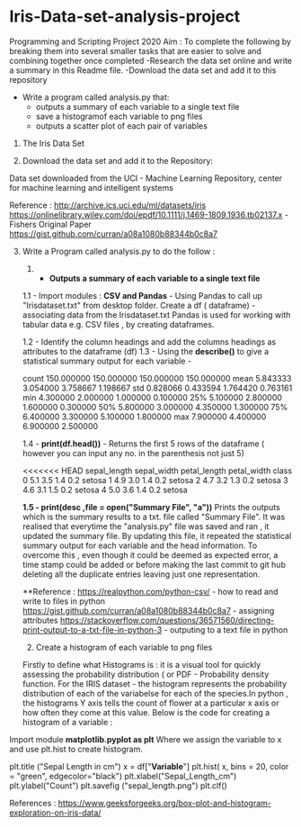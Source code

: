 # Iris-Data-set-analysis-project
Programming and Scripting Project 2020
Aim : To complete the following  by breaking them into several smaller tasks that are easier to solve and combining together once completed
  -Research the data set online and write a summary in this Readme file.
  -Download the data set and add it to this repository
  - Write a program called analysis.py that: 
    - outputs a summary of each variable to a single text file
    - save a histogramof each variable to png files
    - outputs a scatter plot of each pair of variables


1. The Iris Data Set



2. Download the data set and add it to the Repository:

Data set downloaded from the UCI - Machine Learning Repository, center for machine learning and intelligent systems

Reference : http://archive.ics.uci.edu/ml/datasets/iris 
            https://onlinelibrary.wiley.com/doi/epdf/10.1111/j.1469-1809.1936.tb02137.x - Fishers Original Paper
            https://gist.github.com/curran/a08a1080b88344b0c8a7
            
3. Write a Program called analysis.py to do the follow : 
  
    1. -  **Outputs a summary of each variable to a single text file**
    
      1.1  - Import modules : **CSV and Pandas** - Using Pandas to call up "Irisdataset.txt" from desktop folder. 
          Create a df ( dataframe) - associating data from the Irisdataset.txt
          Pandas is used for working with tabular data e.g. CSV files , by creating dataframes. 
          
      1.2  - Identify the column headings and add the columns headings as attributes to the dataframe (df)
      1.3 -  Using the **describe()** to give a statistical summary output for each variable -
      
      count    150.000000   150.000000    150.000000   150.000000
      mean       5.843333     3.054000      3.758667     1.198667
      std        0.828066     0.433594      1.764420     0.763161
       min        4.300000     2.000000      1.000000     0.100000
      25%        5.100000     2.800000      1.600000     0.300000
      50%        5.800000     3.000000      4.350000     1.300000
      75%        6.400000     3.300000      5.100000     1.800000
      max        7.900000     4.400000      6.900000     2.500000
  
      1.4  - **print(df.head())** - Returns the first 5 rows of the dataframe ( however you can input any no. in the parenthesis not just              5)
      
      <<<<<<< HEAD
     sepal_length  sepal_width  petal_length  petal_width     class
       0             5.1          3.5           1.4          0.2  setosa
       1             4.9          3.0           1.4          0.2  setosa
       2             4.7          3.2           1.3          0.2  setosa
        3            4.6          3.1           1.5          0.2  setosa
        4            5.0          3.6           1.4          0.2  setosa
        
      **1.5  - print(desc ,file = open("Summary File", "a"))** 
        Prints the outputs which is the summary results to a txt. file called "Summary File". 
        It was realised that everytime the "analysis.py" file was saved and ran , it updated the summary file. By updating this file, it         repeated the statistical summary output for each variable and the head information. 
        To overcome this , even though it could be deemed as expected error, a time stamp could be added or before making the last        commit to git hub deleting all the duplicate entries leaving just one representation.
      
   **Reference :
                https://realpython.com/python-csv/ - how to read and write to files in python
                https://gist.github.com/curran/a08a1080b88344b0c8a7 - assigning attributes
                https://stackoverflow.com/questions/36571560/directing-print-output-to-a-txt-file-in-python-3 - outputing to a text file                 in python
      
     2. Create a histogram of each variable to png files
     
     Firstly to define what Histograms is : it is a visual tool for quickly assessing the probability distribution ( or PDF - Probability density function. For the IRIS dataset - the histogram represents the probability distribution of each of the variabelse for each of the species.In python , the histograms Y axis tells the count of flower at a particular x axis or how often they come at this value. 
Below is the code for creating a histogram of a variable :

Import module **matplotlib.pyplot as plt**
Where we assign the variable to x and use plt.hist to create histogram. 

plt.title ("Sepal Length in cm")
x = df["**Variable**"]
plt.hist( x, bins = 20, color = "green", edgecolor="black") 
plt.xlabel("Sepal_Length_cm") 
plt.ylabel("Count")
plt.savefig ("sepal_length.png")
plt.clf()
     
     
     
     
   References : https://www.geeksforgeeks.org/box-plot-and-histogram-exploration-on-iris-data/
    
    
